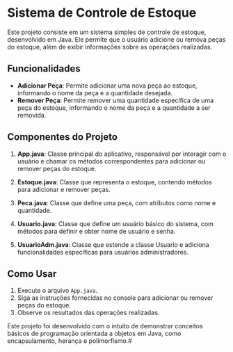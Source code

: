 # Sistema de Controle de Estoque

Este projeto consiste em um sistema simples de controle de estoque, desenvolvido em Java. Ele permite que o usuário adicione ou remova peças do estoque, além de exibir informações sobre as operações realizadas.

## Funcionalidades

- **Adicionar Peça**: Permite adicionar uma nova peça ao estoque, informando o nome da peça e a quantidade desejada.
- **Remover Peça**: Permite remover uma quantidade específica de uma peça do estoque, informando o nome da peça e a quantidade a ser removida.

## Componentes do Projeto

1. **App.java**: Classe principal do aplicativo, responsável por interagir com o usuário e chamar os métodos correspondentes para adicionar ou remover peças do estoque.

2. **Estoque.java**: Classe que representa o estoque, contendo métodos para adicionar e remover peças.

3. **Peca.java**: Classe que define uma peça, com atributos como nome e quantidade.

4. **Usuario.java**: Classe que define um usuário básico do sistema, com métodos para definir e obter nome de usuário e senha.

5. **UsuarioAdm.java**: Classe que estende a classe Usuario e adiciona funcionalidades específicas para usuários administradores.

## Como Usar

1. Execute o arquivo `App.java`.
2. Siga as instruções fornecidas no console para adicionar ou remover peças do estoque.
3. Observe os resultados das operações realizadas.

Este projeto foi desenvolvido com o intuito de demonstrar conceitos básicos de programação orientada a objetos em Java, como encapsulamento, herança e polimorfismo.#
